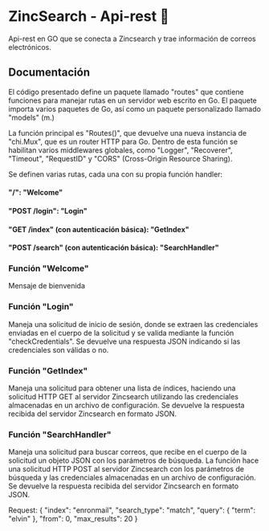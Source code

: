 # ZincSearch - Api-rest :postbox:
Api-rest en GO que se conecta a Zincsearch y trae información de correos electrónicos.

## Documentación
El código presentado define un paquete llamado "routes" que contiene funciones para manejar rutas en un servidor web escrito en Go. El paquete importa varios paquetes de Go, así como un paquete personalizado llamado "models" (m.)

La función principal es "Routes()", que devuelve una nueva instancia de "chi.Mux", que es un router HTTP para Go. Dentro de esta función se habilitan varios middlewares globales, como "Logger", "Recoverer", "Timeout", "RequestID" y "CORS" (Cross-Origin Resource Sharing).

Se definen varias rutas, cada una con su propia función handler:

#### "/": "Welcome"
#### "POST /login": "Login"
#### "GET /index" (con autenticación básica): "GetIndex"
#### "POST /search" (con autenticación básica): "SearchHandler"

### Función "Welcome" 
Mensaje de bienvenida

### Función "Login" 
Maneja una solicitud de inicio de sesión, donde se extraen las credenciales enviadas en el cuerpo de la solicitud y se valida mediante la función "checkCredentials". Se devuelve una respuesta JSON indicando si las credenciales son válidas o no.

### Función "GetIndex"
Maneja una solicitud para obtener una lista de índices, haciendo una solicitud HTTP GET al servidor Zincsearch utilizando las credenciales almacenadas en un archivo de configuración. Se devuelve la respuesta recibida del servidor Zincsearch en formato JSON.

### Función "SearchHandler"
Maneja una solicitud para buscar correos, que recibe en el cuerpo de la solicitud un objeto JSON con los parámetros de búsqueda. La función hace una solicitud HTTP POST al servidor Zincsearch con los parámetros de búsqueda y las credenciales almacenadas en un archivo de configuración. Se devuelve la respuesta recibida del servidor Zincsearch en formato JSON.

Request:
{
    "index": "enronmail",
    "search_type": "match",
    "query": {
        "term": "elvin"
    },
    "from": 0,
    "max_results": 20
}

